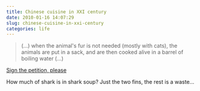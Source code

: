 ```yaml
---
title: Chinese cuisine in XXI century
date: 2010-01-16 14:07:29
slug: chinese-cuisine-in-xxi-century
categories: life
---
```


> (...) when the animal's fur is not needed (mostly with cats), the animals are put in a sack, and are then cooked alive in a barrel of boiling water (...)

[Sign the petition, please](http://www.ptroa.co.il/petitionmovie/petition-English.php)


How much of shark is in shark soup? Just the two fins, the rest is a waste...
